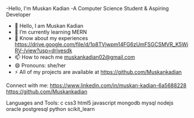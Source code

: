 -Hello, I'm Muskan Kadian
-A Computer Science Student & Aspiring Developer

- 👋 Hello, I am Muskan Kadian
- 🌱 I’m currently learning MERN
- 📄 Know about my experiences https://drive.google.com/file/d/1p8TVjwpm14FG6zUmFSGCSMVR_K5WiRV-/view?usp=drivesdk
- 📫 How to reach me muskankadian02@gmail.com
- 😄 Pronouns: she/her
- ⚡ All of my projects are available at  https://github.com/Muskankadian


Connect with me:
https://www.linkedin.com/in/muskan-kadian-6a5688228
 https://github.com/Muskankadian

Languages and Tools:
c css3 html5 javascript mongodb mysql nodejs oracle postgresql python scikit_learn

<!---
Muskankadian/Muskankadian is a ✨ special ✨ repository because its `README.md` (this file) appears on your GitHub profile.
You can click the Preview link to take a look at your changes.
--->
